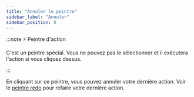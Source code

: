 ```yaml
---
title: "Annuler le peintre"
sidebar_label: "Annuler"
sidebar_position: 0
---
```


:::note ⚡ Peintre d'action

C'est un peintre spécial. Vous ne pouvez pas le sélectionner et il exécutera l'action si vous cliquez dessus.

:::

En cliquant sur ce peintre, vous pouvez annuler votre dernière action. Voir le [peintre redo](redo) pour refaire votre dernière action.
